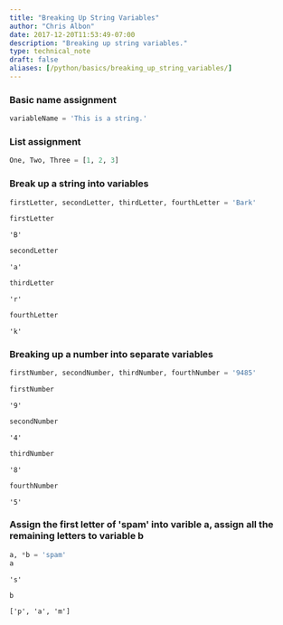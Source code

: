 ```yaml
---
title: "Breaking Up String Variables"
author: "Chris Albon"
date: 2017-12-20T11:53:49-07:00
description: "Breaking up string variables."
type: technical_note
draft: false
aliases: [/python/basics/breaking_up_string_variables/]
---
```

### Basic name assignment


```python
variableName = 'This is a string.'
```

### List assignment


```python
One, Two, Three = [1, 2, 3]
```

### Break up a string into variables


```python
firstLetter, secondLetter, thirdLetter, fourthLetter = 'Bark'
```


```python
firstLetter
```




    'B'




```python
secondLetter
```




    'a'




```python
thirdLetter
```




    'r'




```python
fourthLetter
```




    'k'



### Breaking up a number into separate variables


```python
firstNumber, secondNumber, thirdNumber, fourthNumber = '9485'
```


```python
firstNumber
```




    '9'




```python
secondNumber
```




    '4'




```python
thirdNumber
```




    '8'




```python
fourthNumber
```




    '5'



### Assign the first letter of 'spam' into varible a, assign all the remaining letters to variable b


```python
a, *b = 'spam'
a
```




    's'




```python
b
```




    ['p', 'a', 'm']


